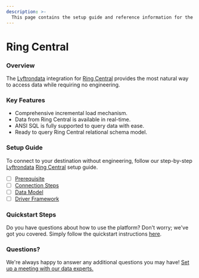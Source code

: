 ```yaml
---
description: >-
  This page contains the setup guide and reference information for the Ring Central source connector.
---
```


# Ring Central

### Overview

The [Lyftrondata](https://www.lyftrondata.com/) integration for [Ring Central](None) provides the most natural way to access data while requiring no engineering.

### Key Features

* Comprehensive incremental load mechanism.
* Data from Ring Central is available in real-time.&#x20;
* ANSI SQL is fully supported to query data with ease.
* Ready to query Ring Central relational schema model.

### Setup Guide

To connect to your destination without engineering, follow our step-by-step [Lyftrondata](https://www.lyftrondata.com/)  [Ring Central](None) setup guide.

* [ ] [Prerequisite](prerequisite.md)
* [ ] [Connection Steps](connection-steps.md)
* [ ] [Data Model](data-model/erd.md)
* [ ] [Driver Framework](driver-framework/)

### Quickstart Steps

Do you have questions about how to use the platform? Don't worry; we've got you covered. Simply follow the quickstart instructions [here](../README.md).

### Questions? <a href="#questions" id="questions"></a>

We're always happy to answer any additional questions you may have! [Set up a meeting with our data experts.](https://www.lyftrondata.com/book-a-meeting/)

